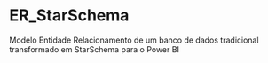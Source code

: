 # ER_StarSchema
Modelo Entidade Relacionamento de um banco de dados tradicional transformado em StarSchema para o Power BI
